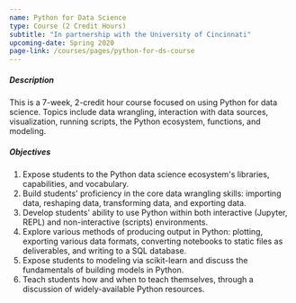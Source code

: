 ```yaml
---
name: Python for Data Science
type: Course (2 Credit Hours)
subtitle: "In partnership with the University of Cincinnati"
upcoming-date: Spring 2020
page-link: /courses/pages/python-for-ds-course
---
```

##### Description
This is a 7-week, 2-credit hour course focused on using Python for data science.
Topics include data wrangling, interaction with data sources, visualization, running scripts, the Python ecosystem, functions, and modeling.

##### Objectives
1. Expose students to the Python data science ecosystem's libraries, capabilities, and vocabulary.
2. Build students' proficiency in the core data wrangling skills: importing data, reshaping data, transforming data, and exporting data.
3. Develop students' ability to use Python within both interactive (Jupyter, REPL) and non-interactive (scripts) environments.
4. Explore various methods of producing output in Python: plotting, exporting various data formats, converting notebooks to static files as deliverables, and writing to a SQL database.
5. Expose students to modeling via scikit-learn and discuss the fundamentals of building models in Python.
6. Teach students how and when to teach themselves, through a discussion of widely-available Python resources.

